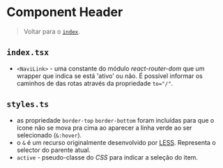 # Component Header

> Voltar para o [`index`](./%40index.md).

## `index.tsx`

- `<NaviLink>` - uma constante do módulo _react-router-dom_ que um wrapper que indica se está 'ativo' ou não. É possível informar os caminhos de das rotas através da propriedade `to="/"`.

## `styles.ts`

- as propriedade `border-top` `border-bottom` foram incluídas para que o ícone não se mova pra cima ao aparecer a linha verde ao ser selecionado (`&:hover`).
- o `&` é um recurso originalmente desenvolvido por [LESS](https://lesscss.org/). Representa o selector do parente atual.
- `active` - pseudo-classe do _CSS_ para indicar a seleção do item.
